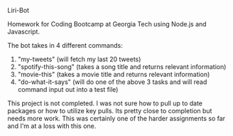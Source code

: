Liri-Bot

Homework for Coding Bootcamp at Georgia Tech using Node.js and Javascript.

The bot takes in 4 different commands:

1. "my-tweets"   (will fetch my last 20 tweets)
2. "spotify-this-song"     (takes a song title and returns relevant information)
3. "movie-this"     (takes a movie title and returns relevant information)
4. "do-what-it-says"      (will do one of the above 3 tasks and will read command input out into a test file)

This project is not completed. I was not sure how to pull up to date packages or how to utilize key pulls. Its pretty close to completion but needs more work. This was certainly one of the harder assignments so far and I'm at a loss with this one.